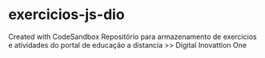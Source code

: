 # exercicios-js-dio
Created with CodeSandbox
Repositório para armazenamento de exercicios e atividades do portal de educação a distancia >> Digital Inovattion One
